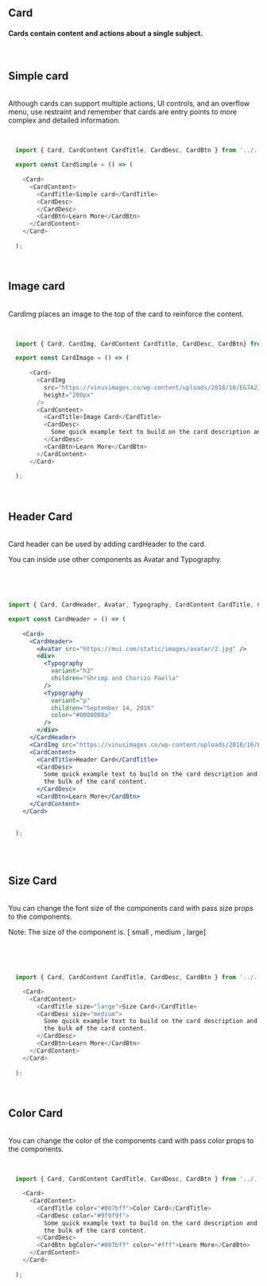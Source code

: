 ## **Card**
#### Cards contain content and actions about a single subject.

<br />

<h2 id="simple-card">Simple card</h2>
<br />
Although cards can support multiple actions, UI controls, and an overflow menu, use restraint and remember that cards are entry points to more complex and detailed information.

<br />
<ex1></ex1>
<br />

~~~js

  import { Card, CardContent CardTitle, CardDesc, CardBtn } from '../../../components';

  export const CardSimple = () => (
    
    <Card>
      <CardContent>
        <CardTitle>Simple card</CardTitle>
        <CardDesc>
        </CardDesc>
        <CardBtn>Learn More</CardBtn>
      </CardContent>
    </Card>
    
  );

~~~

<br />

<h2 id="image-card">Image card</h2>
<br />
CardImg places an image to the top of the card to reinforce the content.

<br />
<ex2></ex2>
<br />

~~~js

  import { Card, CardImg, CardContent CardTitle, CardDesc, CardBtn} from '../../../components';

  export const CardImage = () => (
    
      <Card>
        <CardImg
          src="https://vinusimages.co/wp-content/uploads/2018/10/EG7A2390.jpgA_.jpg"
          height="200px"
        />
        <CardContent>
          <CardTitle>Image Card</CardTitle>
          <CardDesc>
            Some quick example text to build on the card description and make up the bulk of the card content.
          </CardDesc>
          <CardBtn>Learn More</CardBtn>
        </CardContent>
      </Card>
    
  );

~~~

<br />

<h2 id="header-card">Header Card</h2>
<br />
Card header can be used by adding cardHeader to the card.

You can inside use other components as Avatar and Typography.

<br />
<ex3></ex3>
<br />

~~~jsx

import { Card, CardHeader, Avatar, Typography, CardContent CardTitle, CardDesc, CardBtn} from '../../../components';

export const CardHeader = () => (
  
    <Card>
      <CardHeader>
        <Avatar src="https://mui.com/static/images/avatar/2.jpg" />
        <div>
          <Typography
            variant="h3"
            children="Shrimp and Chorizo Paella"
          />
          <Typography
            variant="p"
            children="September 14, 2016"
            color="#0000008a"
          />
        </div>
      </CardHeader>
      <CardImg src="https://vinusimages.co/wp-content/uploads/2018/10/EG7A2390.jpgA_.jpg" />
      <CardContent>
        <CardTitle>Header Card</CardTitle>
        <CardDesc>
          Some quick example text to build on the card description and make up
          the bulk of the card content.
        </CardDesc>
        <CardBtn>Learn More</CardBtn>
      </CardContent>
    </Card>
    

  );
  
  ~~~

<br />

<h2 id="size-card">Size Card</h2>
<br />
You can change the font size of the components card with pass size props to the components.

Note: The size of the component is. [ small , medium , large]

<br />
<ex4></ex4>
<br />

~~~js

  import { Card, CardContent CardTitle, CardDesc, CardBtn } from '../../../components';

    <Card>
      <CardContent>
        <CardTitle size="large">Size Card</CardTitle>
        <CardDesc size="medium">
          Some quick example text to build on the card description and make up
          the bulk of the card content.
        </CardDesc>
        <CardBtn>Learn More</CardBtn>
      </CardContent>
    </Card>
  
  );

~~~

<br />

<h2 id="color-card">Color Card</h2>
<br />
You can change the color of the components card with pass color props to the components.

<br />
<ex5></ex5>
<br />

~~~js

  import { Card, CardContent CardTitle, CardDesc, CardBtn } from '../../../components';

    <Card>
      <CardContent>
        <CardTitle color="#007bff">Color Card</CardTitle>
        <CardDesc color="#9f9f9f">
          Some quick example text to build on the card description and make up
          the bulk of the card content.
        </CardDesc>
        <CardBtn bgColor="#007bff" color="#fff">Learn More</CardBtn>
      </CardContent>
    </Card>
  
  );

~~~

<br />
<br />


